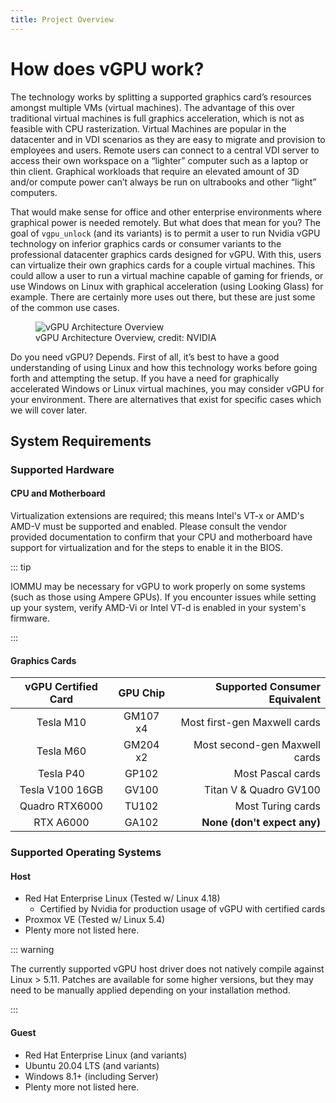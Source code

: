 ```yaml
---
title: Project Overview
---
```


# How does vGPU work?

The technology works by splitting a supported graphics card’s resources amongst multiple VMs (virtual machines). The advantage of this over traditional virtual machines is full graphics acceleration, which is not as feasible with CPU rasterization. Virtual Machines are popular in the datacenter and in VDI scenarios as they are easy to migrate and provision to employees and users. Remote users can connect to a central VDI server to access their own workspace on a “lighter” computer such as a laptop or thin client. Graphical workloads that require an elevated amount of 3D and/or compute power can’t always be run on ultrabooks and other “light” computers.

That would make sense for office and other enterprise environments where graphical power is needed remotely. But what does that mean for you? The goal of `vgpu_unlock` (and its variants) is to permit a user to run Nvidia vGPU technology on inferior graphics cards or consumer variants to the professional datacenter graphics cards designed for vGPU. With this, users can virtualize their own graphics cards for a couple virtual machines.  This could allow a user to run a virtual machine capable of gaming for friends, or use Windows on Linux with graphical acceleration (using Looking Glass) for example. There are certainly more uses out there, but these are just some of the common use cases.

<figure>
  <img src="./img/vgpu-overview.png" alt="vGPU Architecture Overview" title="vGPU Architecture Overview">
  <figcaption>vGPU Architecture Overview, credit: NVIDIA</figcaption>
</figure>

Do you need vGPU? Depends. First of all, it’s best to have a good understanding of using Linux and how this technology works before going forth and attempting the setup. If you have a need for graphically accelerated Windows or Linux virtual machines, you may consider vGPU for your environment. There are alternatives that exist for specific cases which we will cover later.

## System Requirements

### Supported Hardware

#### CPU and Motherboard

Virtualization extensions are required; this means Intel's VT-x or AMD's AMD-V must be supported and enabled. Please consult the vendor provided documentation to confirm that your CPU and motherboard have support for virtualization and for the steps to enable it in the BIOS.

::: tip

IOMMU may be necessary for vGPU to work properly on some systems (such as those using Ampere GPUs). If you encounter issues while setting up your system, verify AMD-Vi or Intel VT-d is enabled in your system's firmware.

:::

#### Graphics Cards

| vGPU Certified Card | GPU Chip | Supported Consumer Equivalent  |
|:-------------------:|:--------:| ------------------------------:|
| Tesla M10           | GM107 x4 | Most first-gen Maxwell cards   |
| Tesla M60           | GM204 x2 | Most second-gen Maxwell cards  |
| Tesla P40           | GP102    | Most Pascal cards              |
| Tesla V100 16GB     | GV100    | Titan V & Quadro GV100         |
| Quadro RTX6000      | TU102    | Most Turing cards              |
| RTX A6000           | GA102    | <b>None (don't expect any)</b> |

### Supported Operating Systems

#### Host

* Red Hat Enterprise Linux (Tested w/ Linux 4.18)
  * Certified by Nvidia for production usage of vGPU with certified cards
* Proxmox VE (Tested w/ Linux 5.4)
* Plenty more not listed here.

::: warning

The currently supported vGPU host driver does not natively compile against Linux > 5.11. Patches are available for some higher versions, but they may need to be manually applied depending on your installation method.

:::

#### Guest

* Red Hat Enterprise Linux (and variants)
* Ubuntu 20.04 LTS (and variants)
* Windows 8.1+ (including Server)
* Plenty more not listed here.
